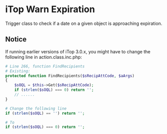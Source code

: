 # iTop Warn Expiration
Trigger class to check if a date on a given object is approaching expiration.

## Notice
If running earlier versions of iTop 3.0.x, you might have to change the following line in action.class.inc.php:

```php
# Line 266, function FindRecipients
# Existing: 
protected function FindRecipients($sRecipAttCode, $aArgs)
{
    $sOQL = $this->Get($sRecipAttCode);
    if (strlen($sOQL) === 0) return '';
    // ......
}

# Change the following line
if (strlen($sOQL) == '') return '';

# To
if (strlen($sOQL) === 0) return '';
```
